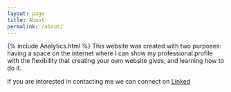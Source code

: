 ```yaml
---
layout: page
title: About
permalink: /about/
---
```

{% include Analytics.html %}
This website was created with two purposes: having a space on the internet where I can show my professional profile with the flexibility that creating your own website gives; and learning how to do it.

If you are interested in contacting me we can connect on [Linked](www.linkedin.com/in/victorsequi)
